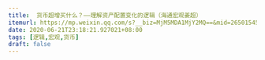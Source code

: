```yaml
---
title:  货币超增买什么？——理解资产配置变化的逻辑（海通宏观姜超）
itemurl: https://mp.weixin.qq.com/s?__biz=MjM5MDA1MjY2MQ==&mid=2650154557&idx=1&sn=45a4c7756ab6b4cfa09bd2ea1fa1648b&chksm=be483e67893fb77182a3e3d09f8073a2b3262d418b4b6033c2f2386b0568e5a7e4822eafda86#rd
date: 2020-06-21T23:18:21.927021+08:00
tags: [逻辑,宏观,货币]
draft: false
---
```

